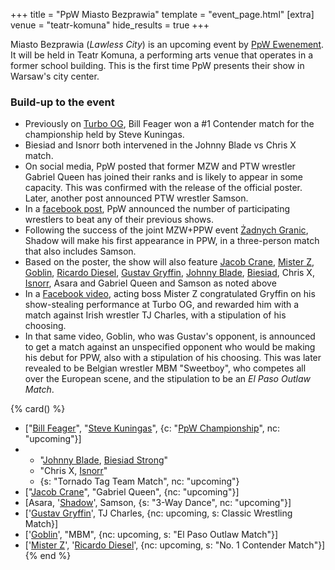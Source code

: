 +++
title = "PpW Miasto Bezprawia"
template = "event_page.html"
[extra]
venue = "teatr-komuna"
hide_results = true
+++

Miasto Bezprawia (_Lawless City_) is an upcoming event by [PpW Ewenement](@/o/ppw.md). It will be held in Teatr Komuna, a performing arts venue
that operates in a former school building. This is the first time PpW presents their show in Warsaw's city center.

### Build-up to the event

* Previously on [Turbo OG](@/e/2023-12-08-ppw-turbo-og.md), Bill Feager won a #1 Contender match for the championship held by Steve Kuningas.
* Biesiad and Isnorr both intervened in the Johnny Blade vs Chris X match.
* On social media, PpW posted that former MZW and PTW wrestler Gabriel Queen has joined their ranks and is likely to appear in some capacity. This was confirmed with the release of the official poster. Later, another post announced PTW wrestler Samson.
* In a [facebook post](https://www.facebook.com/OficjalnePPW/posts/pfbid02zU3wXTw4DstxtdtphsXJQB3Q7wifMUxgXaYxsAiHfPzxMazGQPtTWYzTCUCfXe3Bl), PpW announced the number of participating wrestlers to beat any of their previous shows.
* Following the success of the joint MZW+PPW event [Żadnych Granic](@/e/2023-09-23-ppw_mzw-zadnych-granic.md), Shadow will make his first appearance in PPW, in a three-person match that also includes Samson.
* Based on the poster, the show will also feature [Jacob Crane](@/w/jacob-crane.md), [Mister Z](@/w/mister-z.md), [Goblin](@/w/goblin.md), [Ricardo Diesel](@/w/ricardo-diesel.md), [Gustav Gryffin](@/w/gustav-gryffin.md), [Johnny Blade](@/w/johnny-blade.md), [Biesiad](@/w/biesiad.md), Chris X, [Isnorr](@/w/isnorr.md), Asara and Gabriel Queen and Samson as noted above
* In a [Facebook video](https://www.facebook.com/OficjalnePPW/videos/263013170024297/), acting boss Mister Z congratulated Gryffin on his show-stealing performance at Turbo OG, and rewarded him with a match against Irish wrestler TJ Charles, with a stipulation of his choosing.
* In that same video, Goblin, who was Gustav's opponent, is announced to get a match against an unspecified opponent who would be making his debut for PPW, also with a stipulation of his choosing. This was later revealed to be Belgian wrestler MBM "Sweetboy", who competes all over the European scene, and the stipulation to be an _El Paso Outlaw Match_.

{% card() %}
- ["[Bill Feager](@/w/feager.md)", "[Steve Kuningas](@/w/steve-kuningas.md)", {c: "[PpW
      Championship](@/o/ppw.md#championships)", nc: "upcoming"}]
- - "[Johnny Blade](@/w/johnny-blade.md), [Biesiad Strong](@/w/biesiad.md)"
  - "Chris X, [Isnorr](@/w/isnorr.md)"
  - {s: "Tornado Tag Team Match", nc: "upcoming"}
- ["[Jacob Crane](@/w/jacob-crane.md)", "Gabriel Queen", {nc: "upcoming"}]
- [Asara, '[Shadow](@/w/shadow.md)', Samson, {s: "3-Way Dance", nc: "upcoming"}]
- ['[Gustav Gryffin](@/w/gustav-gryffin.md)', TJ Charles, {nc: upcoming, s: Classic
      Wrestling Match}]
- ['[Goblin](@/w/goblin.md)', "MBM", {nc: upcoming, s: "El Paso Outlaw Match"}]
- ['[Mister Z](@/w/mister-z.md)', '[Ricardo Diesel](@/w/ricardo-diesel.md)', {nc: upcoming, s: "No. 1 Contender Match"}]
{% end %}
